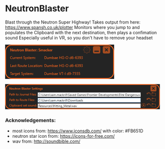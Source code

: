 # NeutronBlaster
 
Blast through the Neutron Super Highway!
Takes output from here: https://www.spansh.co.uk/plotter
Monitors where you jump to and populates the Clipboard with the next destination, then plays a confimation sound
Especially useful in VR, so you don't have to remove your headset

![alt text](https://raw.githubusercontent.com/SamMackrill/NeutronBlaster/master/Main.png "Main window")

![alt text](https://raw.githubusercontent.com/SamMackrill/NeutronBlaster/master/Settings.png "Main window")

### Acknowledgements:
* most icons from: https://www.iconsdb.com/ with color: #FB651D
* neutron star icon from: https://icons-for-free.com/
* wav from: http://soundbible.com/
